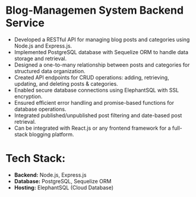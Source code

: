 # Blog-Managemen System Backend Service

- Developed a RESTful API for managing blog posts and categories using Node.js and Express.js.  
- Implemented PostgreSQL database with Sequelize ORM to handle data storage and retrieval.  
- Designed a one-to-many relationship between posts and categories for structured data organization.  
- Created API endpoints for CRUD operations: adding, retrieving, updating, and deleting posts & categories.  
- Enabled secure database connections using ElephantSQL with SSL encryption.  
- Ensured efficient error handling and promise-based functions for database operations.  
- Integrated published/unpublished post filtering and date-based post retrieval.  
- Can be integrated with React.js or any frontend framework for a full-stack blogging platform.  


# Tech Stack:<br>  
- **Backend:** Node.js, Express.js<br>  
- **Database:** PostgreSQL, Sequelize ORM<br>  
- **Hosting:** ElephantSQL (Cloud Database)<br>  

